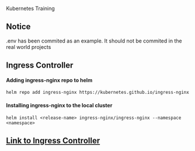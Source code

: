 Kubernetes Training

## Notice
.env has been commited as an example. It should not be commited in the real world projects

## Ingress Controller

#### Adding ingress-nginx repo to helm
```
helm repo add ingress-nginx https://kubernetes.github.io/ingress-nginx
```

#### Installing ingress-nginx to the local cluster
```
helm install <release-name> ingress-nginx/ingress-nginx --namespace <namespace>
```

## [Link to Ingress Controller](https://kube-workshop.benco.io/08-helm-ingress/)